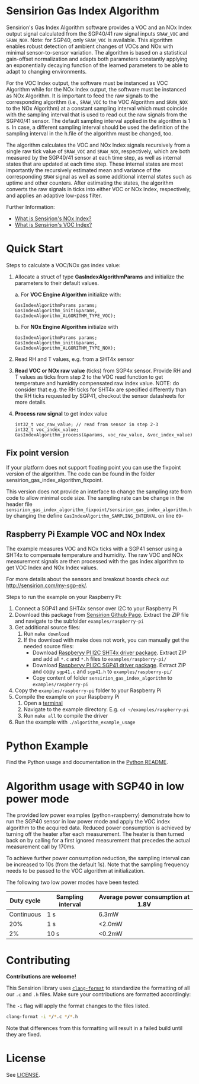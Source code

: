 # Sensirion Gas Index Algorithm

Sensirion's Gas Index Algorithm software provides a VOC and an NOx Index output signal calculated from the SGP40/41 raw
signal inputs `SRAW_VOC` and `SRAW_NOX`. Note: for SGP40, only `SRAW_VOC` is available. This algorithm enables robust detection of
ambient changes of VOCs and NOx with minimal sensor-to-sensor variation. The algorithm is based on a statistical gain-offset
normalization and adapts both parameters constantly applying an exponentially decaying function of the learned parameters to
be able to adapt to changing environments.

For the VOC Index output, the software must be instanced as VOC Algorithm while for the NOx Index output, the software must
be instanced as NOx Algorithm. It is important to feed the raw signals to the corresponding algorithm (i.e., `SRAW_VOC` to the
VOC Algorithm and `SRAW_NOX` to the NOx Algorithm) at a constant sampling interval which must coincide with the sampling
interval that is used to read out the raw signals from the SGP40/41 sensor. The default sampling interval applied in the
algorithm is 1 s. In case, a different sampling interval should be used the definition of the sampling interval in the h.file
of the algorithm must be changed, too.

The algorithm calculates the VOC and NOx Index signals recursively from a single raw tick value of `SRAW_VOC` and `SRAW_NOX`,
respectively, which are both measured by the SGP40/41 sensor at each time step, as well as internal states that are updated
at each time step. These internal states are most importantly the recursively estimated mean and variance of the
corresponding `SRAW` signal as well as some additional internal states such as uptime and other counters. After estimating the
states, the algorithm converts the raw signals in ticks into either VOC or NOx Index, respectively, and applies an adaptive
low-pass filter.

Further Information:
- [What is Sensirion's NOx Index?](http://www.sensirion.com/resource/application_note/nox_index)
- [What is Sensirion's VOC Index?](http://www.sensirion.com/resource/application_note/voc_index)

# Quick Start

Steps to calculate a VOC/NOx gas index value:

1. Allocate a struct of type **GasIndexAlgorithmParams** and initialize the parameters to their default values.
   
   a. For **VOC Engine Algorithm** initialize with: 
   
   ```
   GasIndexAlgorithmParams params;
   GasIndexAlgorithm_init(&params, GasIndexAlgorithm_ALGORITHM_TYPE_VOC);
   ```
   
   b. For **NOx Engine Algorithm** initialze with
   ```
   GasIndexAlgorithmParams params;
   GasIndexAlgorithm_init(&params, GasIndexAlgorithm_ALGORITHM_TYPE_NOX);
   ```
2. Read RH and T values, e.g. from a SHT4x sensor
   
3. **Read VOC or NOx raw value** (ticks) from SGP4x sensor. 
   Provide RH and T values as ticks from step 2 to the VOC read function to get temperature and humidity compensated raw index value.
   NOTE: do consider that e.g. the RH ticks for SHT4x are specified differently than the RH ticks requested by SGP41, checkout the sensor datasheets for more details.

4. **Process raw signal** to get index value
   
   ```
   int32_t voc_raw_value; // read from sensor in step 2-3
   int32_t voc_index_value; 
   GasIndexAlgorithm_process(&params, voc_raw_value, &voc_index_value)
   ```
## Fix point version

If your platform does not support floating point you can use the fixpoint version of the algorithm.
The code can be found in the folder sensirion_gas_index_algorithm_fixpoint.

This version does not provide an interface to change the sampling rate from code to allow minimal
code size. The sampling rate can be change in the header file
`sensirion_gas_index_algorithm_fixpoint/sensirion_gas_index_algorithm.h` by changing the define
`GasIndexAlgorithm_SAMPLING_INTERVAL` on line `69`-


## Raspberry Pi Example VOC and NOx Index

The example measures VOC and NOx ticks with a SGP41 sensor using a SHT4x to compensate temperature and humidity.
The raw VOC and NOx measurement signals are then processed with the gas index algorithm to get VOC Index and NOx Index values.

For more details about the sensors and breakout boards check out http://sensirion.com/my-sgp-ek/.

Steps to run the example on your Raspberry Pi:

1. Connect a SGP41 and SHT4x sensor over I2C to your Raspberry Pi
2. Download this package from [Sensirion Github Page](https://github.com/Sensirion/gas-index-algorithm).
   Extract the ZIP file and navigate to the subfolder `examples/raspberry-pi`
3. Get additional source files:
   1. Run `make download`
   2. If the download with make does not work, you can manually get the needed source files:
      - Download [Raspberyy PI I2C SHT4x driver package](https://github.com/Sensirion/raspberry-pi-i2c-sht4x). 
        Extract ZIP and add all `*.c` and `*.h` files to `examples/raspberry-pi/`
      - Download [Raspberyy PI I2C SGP41 driver package](https://github.com/Sensirion/raspberry-pi-i2c-sgp41).
        Extract ZIP and copy `sgp41.c` and `sgp41.h` to `examples/raspberry-pi/`
      - Copy content of folder `sensirion_gas_index_algorithm` to `examples/raspberry-pi`
4. Copy the `examples/raspberry-pi` folder to your Raspberry Pi
5. Compile the example on your Raspberry Pi
   1. Open a [terminal](https://www.raspberrypi.org/documentation/usage/terminal/?)
   2. Navigate to the example directory. E.g. `cd ~/examples/raspberry-pi`
   3. Run `make all` to compile the driver
6. Run the example with `./algorithm_example_usage`


# Python Example

Find the Python usage and documentation in the [Python README](python-wrapper/README.rst).

# Algorithm usage with SGP40 in low power mode
The provided low power examples (python+raspberry) demonstrate how to run the SGP40 sensor in low power mode and apply 
the VOC index algorithm to the acquired data. Reduced power consumption is achieved by turning off the heater after 
each measurement. The heater is then turned back on by calling for a first ignored measurement that precedes the actual 
measurement call by 170ms. 

To achieve further power consumption reduction, the sampling interval can be increased to 10s (from the default 1s). 
Note that the sampling frequency needs to be passed to the VOC algorithm at initialization.

The following two low power modes have been tested:

Duty cycle | Sampling interval | Average  power  consumption at 1.8V
 --- | --- | --- 
Continuous | 1 s | 6.3mW
20%| 1 s | <2.0mW
2%| 10 s | <0.2mW



# Contributing

**Contributions are welcome!**

This Sensirion library uses
[`clang-format`](https://releases.llvm.org/download.html) to standardize the
formatting of all our `.c` and `.h` files. Make sure your contributions are
formatted accordingly:

The `-i` flag will apply the format changes to the files listed.

```bash
clang-format -i */*.c */*.h
```

Note that differences from this formatting will result in a failed build until
they are fixed.

# License

See [LICENSE](LICENSE).

